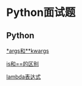 # Python面试题
## Python

[*args和**kwargs](https://github.com/chenjb04/interview/blob/master/python/args_kwargs.md)

[is和==的区别](https://github.com/chenjb04/interview/blob/master/python/is%E5%92%8C%3D%3D%E7%9A%84%E5%8C%BA%E5%88%AB.md)

[lambda表达式](https://github.com/chenjb04/interview/blob/master/python/lambda%E5%87%BD%E6%95%B0.md)